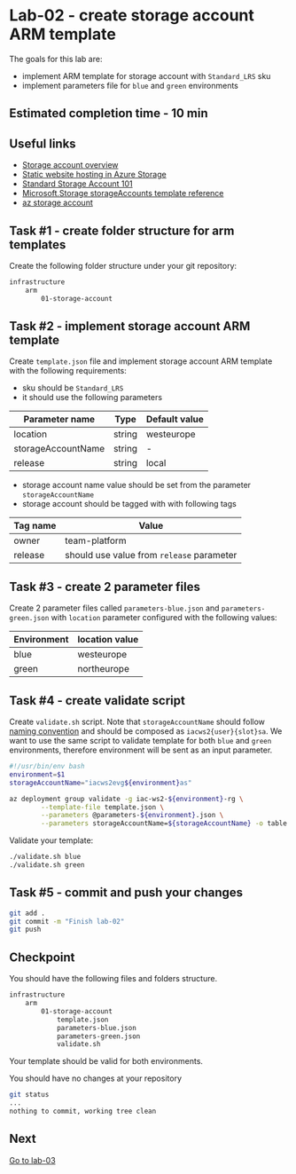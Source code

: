 # Lab-02 - create storage account ARM template

The goals for this lab are:

* implement ARM template for storage account with `Standard_LRS` sku
* implement parameters file for `blue` and `green` environments

## Estimated completion time - 10 min

## Useful links

* [Storage account overview](https://docs.microsoft.com/en-us/azure/storage/common/storage-account-overview)
* [Static website hosting in Azure Storage](https://docs.microsoft.com/en-us/azure/storage/blobs/storage-blob-static-website)
* [Standard Storage Account 101](https://github.com/Azure/azure-quickstart-templates/tree/master/101-storage-account-create)
* [Microsoft.Storage storageAccounts template reference](https://docs.microsoft.com/en-us/azure/templates/microsoft.storage/2019-06-01/storageaccounts)
* [az storage account](https://docs.microsoft.com/en-us/cli/azure/storage/account?view=azure-cli-latest)

## Task #1 - create folder structure for arm templates

Create the following folder structure under your git repository:

```txt
infrastructure
    arm
        01-storage-account
```

## Task #2 - implement storage account ARM template

Create `template.json` file and implement storage account ARM template with the following requirements:

* sku should be `Standard_LRS`
* it should use the following parameters

| Parameter name  | Type | Default value|
|---|---|---|
| location | string | westeurope |
| storageAccountName | string | - |
| release | string | local |

* storage account name value should be set from the parameter `storageAccountName`
* storage account should be tagged with with following tags

| Tag name  | Value |
|---|---|
| owner | team-platform |
| release | should use value from `release` parameter |

## Task #3 - create 2 parameter files

Create 2 parameter files called `parameters-blue.json` and `parameters-green.json` with `location` parameter configured with the following values:

| Environment  | location value |
|---|---|
| blue | westeurope |
| green | northeurope |

## Task #4 - create validate script

Create `validate.sh` script.
Note that `storageAccountName` should follow [naming convention](../../conventions.md) and should be composed as `iacws2{user}{slot}sa`.
We want to use the same script to validate template for both `blue` and `green` environments, therefore environment will be sent as an input parameter.

```bash
#!/usr/bin/env bash
environment=$1
storageAccountName="iacws2evg${environment}as"

az deployment group validate -g iac-ws2-${environment}-rg \
        --template-file template.json \
        --parameters @parameters-${environment}.json \
        --parameters storageAccountName=${storageAccountName} -o table
```

Validate your template:

```bash
./validate.sh blue
./validate.sh green
```

## Task #5 - commit and push your changes

```bash
git add .
git commit -m "Finish lab-02"
git push
```

## Checkpoint

You should have the following files and folders structure.

```txt
infrastructure
    arm
        01-storage-account
            template.json
            parameters-blue.json
            parameters-green.json
            validate.sh
```

Your template should be valid for both environments.

You should have no changes at your repository

```bash
git status
...
nothing to commit, working tree clean
```

## Next

[Go to lab-03](../lab-03/readme.md)
